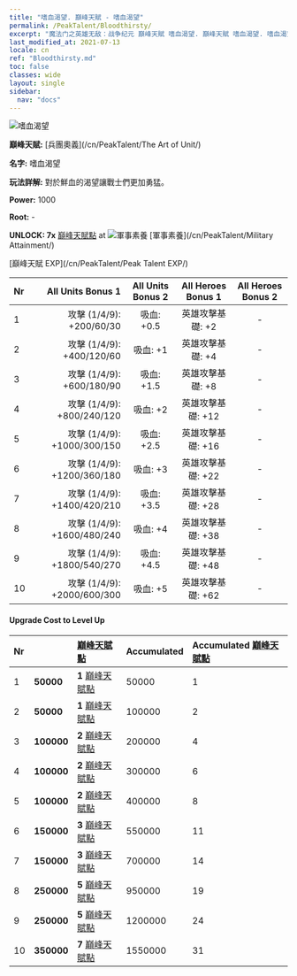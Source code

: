 ```yaml
---
title: "嗜血渴望. 巔峰天賦 - 嗜血渴望"
permalink: /PeakTalent/Bloodthirsty/
excerpt: "魔法门之英雄无敌：战争纪元 巔峰天賦 嗜血渴望. 巔峰天賦 嗜血渴望. 嗜血渴望"
last_modified_at: 2021-07-13
locale: cn
ref: "Bloodthirsty.md"
toc: false
classes: wide
layout: single
sidebar:
  nav: "docs"
---
```


  ![嗜血渴望](/images/pt/talent_2005.png)

  **巔峰天賦:** [兵團奧義](/cn/PeakTalent/The Art of Unit/)

  **名字:** 嗜血渴望

  **玩法詳解:** 對於鮮血的渴望讓戰士們更加勇猛。

  **Power:** 1000

  **Root:** -

  **UNLOCK: 7x** [巔峰天賦點](/cn/Items/con_934/) at ![軍事素養](/images/pt/talent_2006.png) [軍事素養](/cn/PeakTalent/Military Attainment/)

  [巔峰天賦 EXP](/cn/PeakTalent/Peak Talent EXP/)

  | Nr | All Units Bonus 1 | All Units Bonus 2 | All Heroes Bonus 1 | All Heroes Bonus 2 |
  |:---|--------------:|:-------------:|:-------------:|:-------------:|
  | 1 | 攻擊 (1/4/9): +200/60/30 | 吸血: +0.5 | 英雄攻擊基礎: +2 | - |
  | 2 | 攻擊 (1/4/9): +400/120/60 | 吸血: +1 | 英雄攻擊基礎: +4 | - |
  | 3 | 攻擊 (1/4/9): +600/180/90 | 吸血: +1.5 | 英雄攻擊基礎: +8 | - |
  | 4 | 攻擊 (1/4/9): +800/240/120 | 吸血: +2 | 英雄攻擊基礎: +12 | - |
  | 5 | 攻擊 (1/4/9): +1000/300/150 | 吸血: +2.5 | 英雄攻擊基礎: +16 | - |
  | 6 | 攻擊 (1/4/9): +1200/360/180 | 吸血: +3 | 英雄攻擊基礎: +22 | - |
  | 7 | 攻擊 (1/4/9): +1400/420/210 | 吸血: +3.5 | 英雄攻擊基礎: +28 | - |
  | 8 | 攻擊 (1/4/9): +1600/480/240 | 吸血: +4 | 英雄攻擊基礎: +38 | - |
  | 9 | 攻擊 (1/4/9): +1800/540/270 | 吸血: +4.5 | 英雄攻擊基礎: +48 | - |
  | 10 | 攻擊 (1/4/9): +2000/600/300 | 吸血: +5 | 英雄攻擊基礎: +62 | - |


#### Upgrade Cost to Level Up

  | Nr | <i class="fas fa-coins"/> | [巔峰天賦點](/cn/Items/con_934/) | Accumulated <i class="fas fa-coins"/> | Accumulated [巔峰天賦點](/cn/Items/con_934/) |
  |:---|:--------------|:-------------|:-------------|:-------------|
  | 1 | **50000** | **1** [巔峰天賦點](/cn/Items/con_934/) | 50000 | 1 |
  | 2 | **50000** | **1** [巔峰天賦點](/cn/Items/con_934/) | 100000 | 2 |
  | 3 | **100000** | **2** [巔峰天賦點](/cn/Items/con_934/) | 200000 | 4 |
  | 4 | **100000** | **2** [巔峰天賦點](/cn/Items/con_934/) | 300000 | 6 |
  | 5 | **100000** | **2** [巔峰天賦點](/cn/Items/con_934/) | 400000 | 8 |
  | 6 | **150000** | **3** [巔峰天賦點](/cn/Items/con_934/) | 550000 | 11 |
  | 7 | **150000** | **3** [巔峰天賦點](/cn/Items/con_934/) | 700000 | 14 |
  | 8 | **250000** | **5** [巔峰天賦點](/cn/Items/con_934/) | 950000 | 19 |
  | 9 | **250000** | **5** [巔峰天賦點](/cn/Items/con_934/) | 1200000 | 24 |
  | 10 | **350000** | **7** [巔峰天賦點](/cn/Items/con_934/) | 1550000 | 31 |
